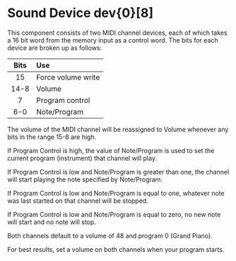 # Sound Device dev{0}[8]

This component consists of two MIDI channel devices, each of which takes a 16 bit word from the memory input as a control word. The bits for each device are broken up as follows:

| Bits | Use                |
| :--: | :----------------- |
|  15  | Force volume write |
| 14-8 | Volume             |
|  7   | Program control    |
| 6-0  | Note/Program       |

The volume of the MIDI channel will be reassigned to Volume whenever any bits in the range 15-8 are high.

If Program Control is high, the value of Note/Program is used to set the current program (instrument) that channel will play.

If Program Control is low and Note/Program is greater than one, the channel will start playing the note specified by Note/Program.

If Program Control is low and Note/Program is equal to one, whatever note was last started on that channel will be stopped.

If Program Control is low and Note/Program is equal to zero, no new note will start and no note will stop.

Both channels default to a volume of 48 and program 0 (Grand Piano).

For best results, set a volume on both channels when your program starts.